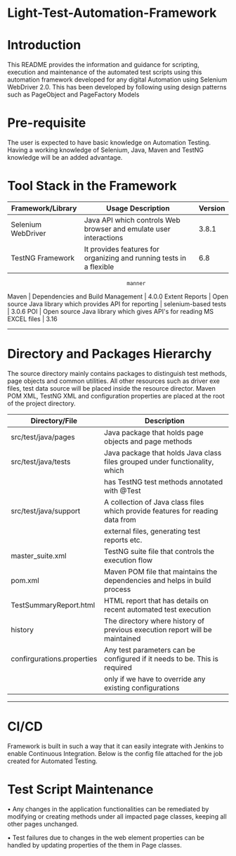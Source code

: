 # Light-Test-Automation-Framework

# Introduction

This README provides the information and guidance for scripting, execution and maintenance of the automated test scripts using this automation framework developed for any digital Automation using Selenium WebDriver 2.0. This has been developed by following using design patterns such as PageObject and PageFactory Models

# Pre-requisite

The user is expected to have basic knowledge on Automation Testing. Having a working knowledge of Selenium, Java, Maven and TestNG knowledge will be an added advantage.

# Tool Stack in the Framework

Framework/Library                       | Usage Description                                                     | Version
--------------------------------------- | ----------------------------------------------------------------------| -------
Selenium WebDriver                      | Java API which controls Web browser and emulate user interactions     | 3.8.1 
TestNG Framework                        | It provides features for organizing and running tests in a flexible   | 6.8
                                          manner    
Maven                                   | Dependencies and Build Management                                     | 4.0.0
Extent Reports                          | Open source Java library which provides API for reporting 
                                        | selenium-based tests                                                  | 3.0.6
POI                                     | Open source Java library which gives API's for reading MS EXCEL files | 3.16

----------------------------------------------------------------------------------------------------------------------------

# Directory and Packages Hierarchy

The source directory mainly contains packages to distinguish test methods, page objects and common utilities. All other resources such as driver exe files, test data source will be placed inside the resource director. Maven POM XML, TestNG XML and configuration properties are placed at the root of the project directory.

Directory/File                                 | Description                                                    
---------------------------------------------- | ------------------------------------------------------------------------
src/test/java/pages                            | Java package that holds page objects and page methods
src/test/java/tests                            | Java package that holds Java class files grouped under functionality, which
                                               | has TestNG test methods annotated with @Test
src/test/java/support                          | A collection of Java class files which provide features for reading data from 
                                               | external files, generating test reports etc.
master_suite.xml                               | TestNG suite file that controls the execution flow
pom.xml                                        | Maven POM file that maintains the dependencies and helps in build process
TestSummaryReport.html                         | HTML report that has details on recent automated test execution
history                                        | The directory where history of previous execution report will be maintained
confirgurations.properties                     | Any test parameters can be configured if it needs to be. This is required       
                                               | only if we have to override any existing configurations

----------------------------------------------------------------------------------------------------------------------------

# CI/CD

Framework is built in such a way that it can easily integrate with Jenkins to enable Continuous Integration.  Below is the config file attached for the job created for Automated Testing. 


# Test Script Maintenance

•	Any changes in the application functionalities can be remediated by modifying or creating methods under all impacted page classes, keeping all other pages unchanged.

•	Test failures due to changes in the web element properties can be handled by updating properties of the them in Page classes. 
